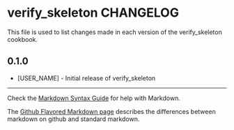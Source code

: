 verify_skeleton CHANGELOG
===================================

This file is used to list changes made in each version of the verify_skeleton cookbook.

0.1.0
-----
- [USER_NAME] - Initial release of verify_skeleton

- - -
Check the [Markdown Syntax Guide](http://daringfireball.net/projects/markdown/syntax) for help with Markdown.

The [Github Flavored Markdown page](http://github.github.com/github-flavored-markdown/) describes the differences between markdown on github and standard markdown.
